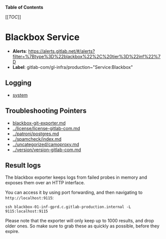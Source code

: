 <!-- MARKER: do not edit this section directly. Edit services/service-catalog.yml then run scripts/generate-docs -->

**Table of Contents**

[[_TOC_]]

#  Blackbox Service
* **Alerts**: https://alerts.gitlab.net/#/alerts?filter=%7Btype%3D%22blackbox%22%2C%20tier%3D%22inf%22%7D
* **Label**: gitlab-com/gl-infra/production~"Service:Blackbox"

## Logging

* [system](https://log.gprd.gitlab.net/goto/b4618f79f80f44cb21a32623a275a0e6)

## Troubleshooting Pointers

* [blackbox-git-exporter.md](blackbox-git-exporter.md)
* [../license/license-gitlab-com.md](../license/license-gitlab-com.md)
* [../patroni/postgres.md](../patroni/postgres.md)
* [../spamcheck/index.md](../spamcheck/index.md)
* [../uncategorized/camoproxy.md](../uncategorized/camoproxy.md)
* [../version/version-gitlab-com.md](../version/version-gitlab-com.md)
<!-- END_MARKER -->

## Result logs

The blackbox exporter keeps logs from failed probes in memory and exposes them over an HTTP interface.

You can access it by using port forwarding, and then navigating to `http://localhost:9115`:

```
ssh blackbox-01-inf-gprd.c.gitlab-production.internal -L 9115:localhost:9115
```

Please note that the exporter will only keep up to 1000 results, and drop older
ones. So make sure to grab these as quickly as possible, before they expire.

<!-- ## Summary -->

<!-- ## Architecture -->

<!-- ## Performance -->

<!-- ## Scalability -->

<!-- ## Availability -->

<!-- ## Durability -->

<!-- ## Security/Compliance -->

<!-- ## Monitoring/Alerting -->

<!-- ## Links to further Documentation -->
